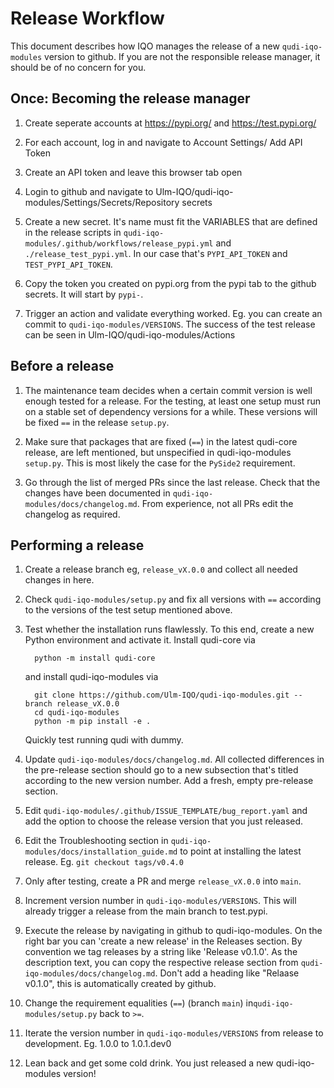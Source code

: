 # Release Workflow

This document describes how IQO manages the release of a new `qudi-iqo-modules` version to github.
If you are not the responsible release manager, it should be of no concern for you.


## Once: Becoming the release manager

1. Create seperate accounts at https://pypi.org/ and https://test.pypi.org/
2. For each account, log in and navigate to Account Settings/ Add API Token
3. Create an API token and leave this browser tab open
4. Login to github and navigate to Ulm-IQO/qudi-iqo-modules/Settings/Secrets/Repository secrets
5. Create a new secret. It's name must fit the VARIABLES that are defined in the release scripts
   in `qudi-iqo-modules/.github/workflows/release_pypi.yml` and `./release_test_pypi.yml`. In our case that's
   `PYPI_API_TOKEN` and `TEST_PYPI_API_TOKEN`.
    
6. Copy the token you created on pypi.org from the pypi tab to the github secrets. It will start by `pypi-`.
7. Trigger an action and validate everything worked. Eg. you can create an commit to `qudi-iqo-modules/VERSIONS`.
   The success of the test release can be seen in Ulm-IQO/qudi-iqo-modules/Actions
   

## Before a release
1. The maintenance team decides when a certain commit version is well enough tested for a release.
   For the testing, at least one setup must run on a stable set of dependency versions for a while. These versions will be
   fixed `==` in the release `setup.py`.
   
2. Make sure that packages that are fixed (`==`) in the latest qudi-core release, are left mentioned, but 
unspecified in qudi-iqo-modules `setup.py`. This is most likely the case for the `PySide2` requirement.
   
3. Go through the list of merged PRs since the last release. Check that the changes have been documented in
   `qudi-iqo-modules/docs/changelog.md`. From experience, not all PRs edit the changelog as required. 
   

## Performing a release

1. Create a release branch eg, `release_vX.0.0` and collect all needed changes in here.

2. Check `qudi-iqo-modules/setup.py` and fix all versions with `==` according to the versions of the test setup
   mentioned above. 
   
3. Test whether the installation runs flawlessly. 
   To this end, create a new Python environment and activate it.
   Install qudi-core via
         
         python -m install qudi-core 
   
   and install qudi-iqo-modules via

         git clone https://github.com/Ulm-IQO/qudi-iqo-modules.git --branch release_vX.0.0
         cd qudi-iqo-modules
         python -m pip install -e .

   Quickly test running qudi with dummy.

4. Update `qudi-iqo-modules/docs/changelog.md`. All collected differences in the pre-release section should go to
   a new subsection that's titled according to the new version number. Add a fresh, empty pre-release section.    

5. Edit `qudi-iqo-modules/.github/ISSUE_TEMPLATE/bug_report.yaml` and add the option to choose the release version
   that you just released.
6. Edit the Troubleshooting section in `qudi-iqo-modules/docs/installation_guide.md` to point at installing the latest
   release. Eg. `git checkout tags/v0.4.0`

7. Only after testing, create a PR and merge `release_vX.0.0` into `main`.

8. Increment version number in `qudi-iqo-modules/VERSIONS`.
   This will already trigger a release from the main branch to test.pypi.
   
9. Execute the release by navigating in github to qudi-iqo-modules. On the right bar you can 'create a new release' in 
   the Releases section.
   By convention we tag releases by a string like 'Release v0.1.0'.
   As the description text, you can copy the respective release section from `qudi-iqo-modules/docs/changelog.md`.
   Don't add a heading like "Relaase v0.1.0", this is automatically created by github.   

10. Change the requirement equalities (`==`) (branch `main`) in`qudi-iqo-modules/setup.py` back to `>=`.
11. Iterate the version number in `qudi-iqo-modules/VERSIONS` from release to development. Eg. 1.0.0 to 1.0.1.dev0

12. Lean back and get some cold drink. You just released a new qudi-iqo-modules version! 